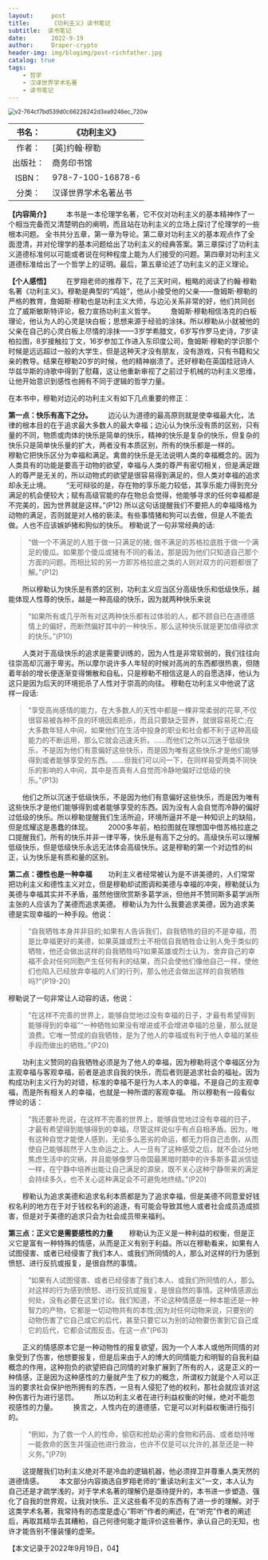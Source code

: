 ```yaml
---
layout:     post
title:      《功利主义》读书笔记
subtitle:  读书笔记
date:       2022-9-19
author:     Draper-crypto
header-img: img/blogimg/post-richfather.jpg
catalog: true
tags:
    - 哲学
    - 汉译世界学术名著
    - 读书笔记
---
```


<img src="https://typora-img-1301299232.cos.ap-shanghai.myqcloud.com/img/v2-764cf7bd539d0c66226242d3ea9246ec_720w.png" alt="v2-764cf7bd539d0c66226242d3ea9246ec_720w" style="zoom: 80%;" />



|  书名：  | 《功利主义》         |
| :------: | -------------------- |
|  作者：  | [英]约翰·穆勒        |
| 出版社： | 商务印书馆           |
|  ISBN：  | 978-7-100-16878-6    |
|  分类：  | 汉译世界学术名著丛书 |

**【内容简介】**
&emsp;&emsp;本书是一本伦理学名著，它不仅对功利主义的基本精神作了一个相当完备而又清楚明白的阐明，而且站在功利主义的立场上探讨了伦理学的一些根本问题。  全书共分五章，第一章为导论。第二章对功利主义的基本观点作了全面澄清，并对伦理学的基本问题给出了功利主义的经典答案。第三章探讨了功利主义道德标准何以可能或者说在何种程度上能为人们接受的问题。第四章对功利主义道德标准给出了一个哲学上的证明。最后，第五章论述了功利主义的正义理论。



**【个人感悟】**
&emsp;&emsp;在罗翔老师的推荐下，花了三天时间，粗略的阅读了约翰·穆勒名著《功利主义》。穆勒是典型的“鸡娃”，他从小接受他的父亲——詹姆斯·穆勒的严格的教育，詹姆斯·穆勒也是功利主义大师，与边沁关系非常的好，他们共同创立了威斯敏斯特评论，极力宣扬功利主义哲学。
&emsp;&emsp;詹姆斯·穆勒相信洛克的白板理论，他认为人的心灵是块白板；思想来源于经验的涂抹。所以穆勒从小就被他的父亲在自己的心灵白板上尽情的涂抹——3岁学希腊文，6岁写作罗马史诗，7岁读柏拉图，8岁接触拉丁文，16岁参加工作进入东印度公司，詹姆斯·穆勒的学识那个时候是远远超过一般的大学生，但是这种天才没有朋友，没有游戏，只有书籍和父亲的教导。结果在穆勒20岁的时候，他的精神崩溃了。还好穆勒在英国桂冠诗人华兹华斯的诗歌中得到了慰藉，这让他重新审视了之前过于机械的功利主义思维，让他开始意识到感性也拥有不同于逻辑的哲学力量。



在本书中，穆勒对边沁的功利主义有如下几点重要的修正：

**第一点：快乐有高下之分。**
&emsp;&emsp;边沁认为道德的最高原则就是使幸福最大化，法律的根本目的在于追求最大多数人的最大幸福；边沁认为快乐没有质的区别，只有量的不同，物质或肉体的快乐是简单的快乐，精神的快乐是复杂的快乐，但复杂的快乐只是简单快乐量的扩大，两者没有本质区别，所有的快乐都是一样的。
&emsp;&emsp;穆勒它把快乐区分为幸福和满足。禽兽的快乐是无法说明人类的幸福概念的。因为人类具有的功能是要高于动物的欲望，幸福与人类的尊严有密切相关，但是满足跟人的尊严是无关的，所以动物式的欲望是很容易得到满足的，但人类对幸福的追求却永无止境。
&emsp;&emsp;“无可辩驳的是，存在物的享乐能力较低，其享乐能力得到充分满足的机会便较大；赋有高级官能的存在物总会觉得，他能够寻求的任何幸福都是不完美的，因为世界就是这样。”(P12)
所以这句话提醒我们不要把人的幸福降格为动物的满足，否则就是对人格的亵渎。有些事情猪和狗可以去做，但是人不能去做。人也不应该嫉妒猪和狗似的快乐。
穆勒说了一句非常经典的话:



> “做一个不满足的人胜于做一只满足的猪; 做不满足的苏格拉底胜于做一个满足的傻瓜。如果那个傻瓜或猪有不同的看法，那是因为他们只知道自己那个方面的问题。而相比较的另一方即苏格拉底之类的人则对双方的问题都很了解。”(P12)



&emsp;&emsp;所以穆勒认为快乐是有质的区别，功利主义应当区分高级快乐和低级快乐，越能体现人性尊的快乐，越是一种高级的快乐，因为就两种快乐来说



> “如果所有或几乎所有对这两种快乐都有过体验的人，都不顾自已在道德感情上的偏好，而断然偏好其中的一种快乐，那么这种快乐就是更加值得欲求的快乐。”(P10)



&emsp;&emsp;人类对于高级快乐的追求是需要训练的，因为人性是非常软弱的，我们往往向往崇高却沉溺于卑劣。所以摩尔说许多人年轻的时候对高尚的东西都很热衷，但随着年龄的增长便逐渐变得懒散和自私，只是穆勒不相信这是人的自愿选择，他认为这只是因为后天的环境扼杀了人性对于崇高的向往。
穆勒在功利主义中他说了这样一段话:



> “享受高尚感情的能力，在大多数人的天性中都是一棵非常柔弱的花草,不仅很容易被各种不良的环境因素扼杀，而且只要缺乏营养，就很容易死亡;在大多数年轻人中间，如果他们在生活中投身的职业和社会都不利于这种高级能力的不断运用，那么它就会迅速夭折。……而他们之所以沉迷于低级快乐，不是因为他们有意偏好这些快乐，而是因为唯有这些快乐才是他们能够得到或者能够享受的东西。……但我们可以问一下，在同样易受两类不同快乐的影响的人中间，其中是否真有人自觉而冷静地偏好过低级的快乐。”(P13)



&emsp;&emsp;他们之所以沉迷于低级快乐，不是因为他们有意偏好这些快乐，而是因为唯有这些快乐才是他们能够得到或者能够享受的东西。因为没有人会自觉而冷静的偏好过低级的快乐。所以穆勒提醒我们生活所迫，环境所逼并不是一种知识上的缺陷，但是炫耀这是愚蠢的体现。
&emsp;&emsp;2000多年前，柏拉图就在理想国中借苏格拉底之口提醒我们，所有的快乐并非一律平等，快乐是有高下之分的。高级快乐可以理解低级快乐，但是低级快乐永远无法体会高级快乐。这是穆勒的第一个对边性的纠正，认为快乐是有质和量的区别。



**第二点：德性也是一种幸福**
&emsp;&emsp;功利主义者经常被认为是不讲美德的，人们常常把功利主义和德性主义对立，但是穆勒却试图调和美德与幸福的冲突，穆勒就认为美德与幸福其实并不矛盾，虽然他很欣赏斯多葛学派，但他并不赞同斯多葛学派所主张的人应该为了美德而追求美德。
穆勒认为为什么我要追求美德，因为追求美德是实现幸福的一种手段。他说：



> “自我牺牲本身并非目的;如果有人告诉我们，自我牺牲的目的不是幸福，而是比幸福更好的美德，如果英雄或烈士不相信自我牺牲会让别人免于类似的牺牲，他还会做出这样的自我牺牲吗?如果英雄或烈士认为，舍弃自己的幸福不会对任何同胞产生任何有利的结果，而只会使他们像他自己一样，使他们也陷入已经放弃幸福的人们的行列，那么他还会做出这样的自我牺牲吗?”(P19-20)



穆勒说了一句非常让人动容的话，他说：



> “在这样不完善的世界上，能够自觉地过没有幸福的日子，才最有希望得到能够得到的幸福”“一种牺牲如果没有增进或不会增进幸福的总量，那么就是浪费。它唯一赞成的自我牺牲，是为了他人的幸福或有利于他人幸福的某些手段而做出的牺牲。”(P20)



&emsp;&emsp;功利主义赞同的自我牺牲必须是为了他人的幸福，因为穆勒将这个幸福区分为主观幸福与客观幸福，前者是追求自我的快乐，而后者则是追求社会的福祉。因为构成功利主义行为的对错，标准的幸福不是行为人本人的幸福，不是自己的主观幸福，而是所有相关人的幸福，也就是一种所谓的客观幸福。
所以穆勒有一段看似悖论的话：



> “我还要补充说，在这样不完善的世界上，能够自觉地过没有幸福的日子，才最有希望得到能够得到的幸福，尽管这样说似乎有点自相矛盾。因为，唯有这种自觉才能使人感到，无论多么恶劣的命运，都无力将自己击倒，从而使自己能够超然于人生命运之上。人一旦有了这种感受之后，就不会过分地焦虑生活中的灾祸，并且能够像罗马帝国最黑暗时期中的许多斯多葛派信徒一样，在宁静中培养出能让自己满足的源泉，既不关心这种宁静带来的满足会持续多久，也不关心这种满足会不可避免地终结。”(P20)



&emsp;&emsp;穆勒认为追求美德和追求名利本质都是为了追求幸福，但是美德不同意爱好钱权名利的地方在于对于钱权名利的追逐，有可能会导致其他人或者社会成员造成损害，但是对于美德的追求只会为社会成员带来福利。



**第三点：正义它是需要感性的力量**
&emsp;&emsp;穆勒认为正义是一种利益的权衡，但是正义它是富有一种特殊的情感，从而是正义有别于利益。所以在穆勒看来，如果有人试图侵害、或者已经侵害了我们本人、或我们所同情的人，那么对这样的行为感到愤怒、进行反抗或报复，是很自然的事情。



> “如果有人试图侵害、或者已经侵害了我们本人、或我们所同情的人，那么对这样的行为感到愤怒、进行反抗或报复，是很自然的事情。这种情感源出何处，没有必要在这里讨论。我们知道，不论这种情感是一种本能还是一种智力的产物，它都是一切动物共有的本性;因为对任何动物来说，只要别的动物伤害了它自己或它的后代，甚至只要它以为别的动物要伤害到它自己或它的后代，它都会试图反击。在这一点”(P63)



&emsp;&emsp;正义的情感原本它是一种动物性的报复欲望，因为一个人本人或他所同情的对象受到了伤害，他想要报复，但是后来由于人的博大的同情能力和明智的自我利益概念的作用，这种抱负的欲望把自己同情的对象扩展到了所有的人，这是正义的一种情感，正是因为这种感性的力量就产生了权力的概念，所谓权力就是个人可以正当的要求社会保护他所拥有的东西，一旦有人侵犯了他的权利，那社会就应该对这种伤害行为进行惩罚。
&emsp;&emsp;所以功利主义者在进行利益权衡的时候，绝对不能忽视感性的力量。
&emsp;&emsp;换言之，人性内在的道德感，它是可以对利益权衡进行指引的。



> “例如，为了救一个人的性命，偷窃和抢劫必需的食物和药品、或者劫持唯一能救命的医生并强迫他进行救治，也许不仅是可以允许的,甚至还是一种义务。”(P79)



&emsp;&emsp;这提醒我们功利主义绝对不是冷血的逻辑机器，他必须捍卫并尊重人类天然的道德情感。
&emsp;&emsp;本文部分内容摘选自罗翔老师的“重读功利主义”一文，本人认为自己还是才疏学浅的，对于学术名著的理解仍是亟待提升的，本书进一步塑造、强化了自我的世界观，让我对快乐、正义这些看不见的东西有了进一步的理解。对于这类学术名著，我常持有的态度是虚心“聆听”作者的阐述，在“听完”作者的阐述后，再取其精华去其糟粕，自己何德何能才能评价这些著作，承认自己的无知，也许才能告别不懂装懂的虚荣。



【本文记录于2022年9月19日，04】